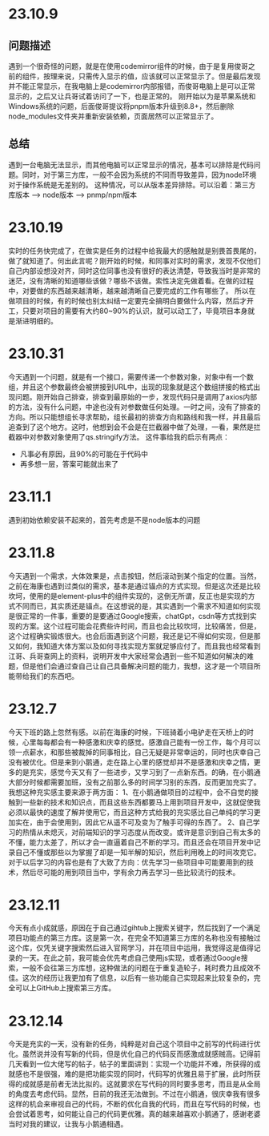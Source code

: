 # 23.10.9
## 问题描述
遇到一个很奇怪的问题，就是在使用codemirror组件的时候，由于是复用俊哥之前的组件，按理来说，只需传入显示的值，应该就可以正常显示了。但是最后发现并不能正常显示，在我电脑上是codemirror内部报错，而俊哥电脑上是可以正常显示的，之后又让兵哥试着访问了一下，也是正常的。
刚开始以为是苹果系统和Windows系统的问题，后面俊哥提议将pnpm版本升级到8.8+，然后删除node_modules文件夹并重新安装依赖，页面居然可以正常显示了。
## 总结
遇到一台电脑无法显示，而其他电脑可以正常显示的情况，基本可以排除是代码问题。同时，对于第三方库，一般不会因为系统的不同而导致差异，因为node环境对于操作系统是无差别的。
这种情况，可以从版本差异排除。可以沿着：第三方库版本 --> node版本 --> pnmp/npm版本

# 23.10.19
实时的任务快完成了，在做实是任务的过程中给我最大的感触就是别畏首畏尾的，做了就知道了。何出此言呢？刚开始的时候，和同事对实时的需求，发现不仅他们自己内部设想没对齐，同时这位同事也没有很好的表达清楚，导致我当时是非常的迷茫，没有清晰的知道哪些该做？哪些不该做。索性决定先做着看。在做的过程中，对要做的东西越来越清晰，越来越清晰自己要完成的工作有哪些了。
所以在做项目的时候，有的时候也别太纠结一定要完全搞明白要做什么内容，然后才开工，只要对项目的需要有大约80~90%的认识，就可以动工了，毕竟项目本身就是渐进明细的。

# 23.10.31
今天遇到一个问题，就是有一个接口，需要传递一个参数对象，对象中有一个数组，并且这个参数最终会被拼接到URL中，出现的现象就是这个数组拼接的格式出现问题。刚开始自己排查，排查到最原始的一步，发现代码只是调用了axios内部的方法，没有什么问题，中途也没有对参数做任何处理。一时之间，没有了排查的方向。所以只能想组长寻求帮助，组长最初的排查方向和路线和我一样，并且最后追查到了这个地方。这时，他想到会不会是在拦截器中做了处理，一看，果然是拦截器中对参数对象使用了qs.stringify方法。
这件事给我的启示有两点：
* 凡事必有原因，且90%的可能在于代码中
* 再多想一层，答案可能就出来了

# 23.11.1
遇到初始依赖安装不起来的，首先考虑是不是node版本的问题

# 23.11.8
今天遇到一个需求，大体效果是，点击按钮，然后滚动到某个指定的位置。当然，之前在海康也遇到过类似的需求，基本是通过锚点的方式实现。但是这次还是比较坎坷，使用的是element-plus中的组件实现的，这倒无所谓，反正也是实现的方式不同而已，其实质还是锚点。在这想说的是，其实遇到一个需求不知道如何实现是很正常的一件事，重要的是要通过Google搜索，chatGpt，csdn等方式找到实现的方案。这个过程可能会花费些许时间，而且也会比较坎坷，比较痛苦，但是，这个过程确实锻炼很大。也会后面遇到这个问题，我还是记不得如何实现，但是那又如何，我知道大体方案以及如何寻找实现方案就足够应付了。而且我也经常看到江哥、兵哥查网上的资料，说明开发中大家经常会遇到一些不知道如何解决的难题，但是他们会通过查自己让自己具备解决问题的能力，我想，这才是一个项目所能带给我们的东西吧。

# 23.12.7
今天下班的路上忽然有感。以前在海康的时候，下班骑着小电驴走在天桥上的时候，心里每每都会有一种感激和庆幸的感觉。感激自己能有一份工作，每个月可以领一点薪水，和那些被裁掉的同事相比，自己无疑是非常幸运的，同时也庆幸自己没有被优化。但是来到小鹅通，走在路上心里的感觉却并不是感激和庆幸之情，更多的是充实，感觉今天又有了一些进步，又学习到了一点新东西。的确，在小鹅通大部分时候都需要加班，没有之前那么多的时间学习别的东西，反而更加充实了。
我想这种充实感主要来源于两方面：
1、在小鹅通做项目的过程中，会不自觉的接触到一些新的技术和知识点，而且这些东西都要马上用到项目开发中，这就促使我必须以最快的速度了解并使用它，而且这种方式给我的充实感比自己单纯的学习更加实在，由于会使用到，因此它从遥不可及变为了触手可得的东西了。
2、自己学习的热情从未熄灭，对前端知识的学习态度从而改变。或许是意识到自己有太多的不懂，能力太差了，所以才会一直逼着自己不断的学习。而且还会在项目开发中记录自己不懂或那些以为掌握了却是一知半解的知识，然后利用晚上的时间攻克它。
对于以后学习的内容也是有了大致了方向：优先学习一些项目中可能要用到的技术，然后尽可能的用到项目当中，学有余力再去学习一些比较流行的技术。   

# 23.12.11
今天有点小成就感，原因在于自己通过gihtub上搜索关键字，然后找到了一个满足项目功能点的第三方库。这是第一次，在完全不知道第三方库的名称也没有接触过这个库，仅凭关键字搜索然后进入官网学习，并在项目中运用，我觉得这是值得记录的一天。在此之前，我可能会优先考虑自己使用js实现，或者通过Google搜索，一般不会往第三方库想，这种做法的问题在于重复造轮子，耗时费力且成效不佳。这次的经历让我更加有了信息，以后有一些功能自己实现起来比较复杂的，完全可以上GitHub上搜索第三方库。

# 23.12.14
今天是充实的一天，没有新的任务，纯粹是对自己这个项目中之前写的代码进行优化。虽然说并没有写新的代码，但是优化自己的代码反而感激成就感贼高。记得前几天看到一位大佬写的帖子，帖子的里面讲到：实现一个功能并不难，所获得的成就感也不是很强，难的是把功能实现的同时，代码写的优雅且易于扩展，此时所获得的成就感是前者无法比拟的。这就要求在写代码的同时要多思考，而且是从全局的角度去考虑代码。显然，目前的我还无法做到。不过在小鹅通，很庆幸我有很多这样的机会来审视自己的代码，不断的优化自我的代码，而且在写代码的时候，也会尝试着思考，如何能让自己的代码更优雅。真的越来越喜欢小鹅通了，感谢老婆当时对我的建议，让我与小鹅通相遇。